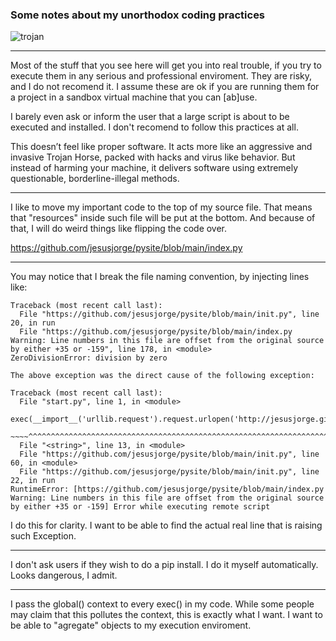### Some notes about my unorthodox coding practices

![trojan](trojan.avif)

---
Most of the stuff that you see here will get you into real trouble, if you try to execute them in any serious and professional enviroment. They are risky, and I do not recomend it. I assume these are ok if you are running them for a project in a sandbox virtual machine that you can [ab]use.

I barely even ask or inform the user that a large script is about to be executed and installed. I don't recomend to follow this practices at all.

This doesn’t feel like proper software. It acts more like an aggressive and invasive Trojan Horse, packed with hacks and virus like behavior. But instead of harming your machine, it delivers software using extremely questionable, borderline-illegal methods.

---
I like to move my important code to the top of my source file.
That means that "resources" inside such file will be put at the bottom.
And because of that, I will do weird things like flipping the code over.

https://github.com/jesusjorge/pysite/blob/main/index.py

---
You may notice that I break the file naming convention, by injecting lines like:

```
Traceback (most recent call last):
  File "https://github.com/jesusjorge/pysite/blob/main/init.py", line 20, in run
  File "https://github.com/jesusjorge/pysite/blob/main/index.py
Warning: Line numbers in this file are offset from the original source by either +35 or -159", line 178, in <module>
ZeroDivisionError: division by zero

The above exception was the direct cause of the following exception:

Traceback (most recent call last):
  File "start.py", line 1, in <module>
    exec(__import__('urllib.request').request.urlopen('http://jesusjorge.github.io/boot.py').read())
    ~~~~^^^^^^^^^^^^^^^^^^^^^^^^^^^^^^^^^^^^^^^^^^^^^^^^^^^^^^^^^^^^^^^^^^^^^^^^^^^^^^^^^^^^^^^^^^^^
  File "<string>", line 13, in <module>
  File "https://github.com/jesusjorge/pysite/blob/main/init.py", line 60, in <module>
  File "https://github.com/jesusjorge/pysite/blob/main/init.py", line 22, in run
RuntimeError: [https://github.com/jesusjorge/pysite/blob/main/index.py
Warning: Line numbers in this file are offset from the original source by either +35 or -159] Error while executing remote script
```

I do this for clarity. I want to be able to find the actual real line that is raising such Exception. 

---
I don't ask users if they wish to do a pip install. I do it myself automatically. Looks dangerous, I admit.

---

I pass the global() context to every exec() in my code. While some people may claim that this pollutes the context, this is exactly what I want. I want to be able to "agregate" objects to my execution enviroment. 
